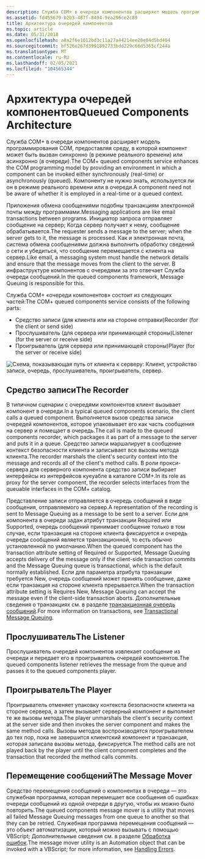 ```yaml
---
description: Служба COM+ в очереди компонентов расширяет модель программирования COM, предоставляя среду, в которой компонент может быть вызван синхронно (в режиме реального времени) или асинхронно (в очереди).
ms.assetid: fd455679-b2b3-487f-8494-9ea296ce2c89
title: Архитектура очередей компонентов
ms.topic: article
ms.date: 05/31/2018
ms.openlocfilehash: a8a2f6e1012bd3c11a27a44214ee28e84d5bd404
ms.sourcegitcommit: bf526e267d3991892733bdd229c66d5365cf244a
ms.translationtype: MT
ms.contentlocale: ru-RU
ms.lasthandoff: 02/05/2021
ms.locfileid: "104565344"
---
```

# <a name="queued-components-architecture"></a><span data-ttu-id="c4705-103">Архитектура очередей компонентов</span><span class="sxs-lookup"><span data-stu-id="c4705-103">Queued Components Architecture</span></span>

<span data-ttu-id="c4705-104">Служба COM+ в очереди компонентов расширяет модель программирования COM, предоставляя среду, в которой компонент может быть вызван синхронно (в режиме реального времени) или асинхронно (в очереди).</span><span class="sxs-lookup"><span data-stu-id="c4705-104">The COM+ queued components service enhances the COM programming model by providing an environment in which a component can be invoked either synchronously (real-time) or asynchronously (queued).</span></span> <span data-ttu-id="c4705-105">Компоненту не нужно знать, используется ли он в режиме реального времени или в очереди.</span><span class="sxs-lookup"><span data-stu-id="c4705-105">A component need not be aware of whether it is employed in a real-time or a queued context.</span></span>

<span data-ttu-id="c4705-106">Приложения обмена сообщениями подобны транзакциям электронной почты между программами.</span><span class="sxs-lookup"><span data-stu-id="c4705-106">Messaging applications are like email transactions between programs.</span></span> <span data-ttu-id="c4705-107">Инициатор запроса отправляет сообщение на сервер; Когда сервер получает к нему, сообщение обрабатывается.</span><span class="sxs-lookup"><span data-stu-id="c4705-107">The requester sends a message to the server; when the server gets to it, the message is processed.</span></span> <span data-ttu-id="c4705-108">Как и электронная почта, система обмена сообщениями должна выполнить обработку сведений о сети и убедиться, что сообщение перемещается с клиента на сервер.</span><span class="sxs-lookup"><span data-stu-id="c4705-108">Like email, a messaging system must handle the network details and ensure that the message moves from the client to the server.</span></span> <span data-ttu-id="c4705-109">В инфраструктуре компонентов с очередями за это отвечает Служба очереди сообщений.</span><span class="sxs-lookup"><span data-stu-id="c4705-109">In the queued components framework, Message Queuing is responsible for this.</span></span>

<span data-ttu-id="c4705-110">Служба COM+ «очереди компонентов» состоит из следующих частей:</span><span class="sxs-lookup"><span data-stu-id="c4705-110">The COM+ queued components service consists of the following parts:</span></span>

-   <span data-ttu-id="c4705-111">Средство записи (для клиента или на стороне отправки)</span><span class="sxs-lookup"><span data-stu-id="c4705-111">Recorder (for the client or send side)</span></span>
-   <span data-ttu-id="c4705-112">Прослушиватель (для сервера или принимающей стороны)</span><span class="sxs-lookup"><span data-stu-id="c4705-112">Listener (for the server or receive side)</span></span>
-   <span data-ttu-id="c4705-113">Проигрыватель (для сервера или принимающей стороны)</span><span class="sxs-lookup"><span data-stu-id="c4705-113">Player (for the server or receive side)</span></span>

![Схема, показывающая путь от клиента к серверу: Клиент, устройство записи, очередь, прослушиватель, проигрыватель, сервер.](images/d732774b-1ca6-45ad-bce0-a95b0bfc3edb.png)

## <a name="the-recorder"></a><span data-ttu-id="c4705-115">Средство записи</span><span class="sxs-lookup"><span data-stu-id="c4705-115">The Recorder</span></span>

<span data-ttu-id="c4705-116">В типичном сценарии с очередями компонентов клиент вызывает компонент в очереди.</span><span class="sxs-lookup"><span data-stu-id="c4705-116">In a typical queued components scenario, the client calls a queued component.</span></span> <span data-ttu-id="c4705-117">Выполняется вызов средства записи очередей компонентов, которое упаковывает его как часть сообщения на сервер и помещает в очередь.</span><span class="sxs-lookup"><span data-stu-id="c4705-117">The call is made to the queued components recorder, which packages it as part of a message to the server and puts it in a queue.</span></span> <span data-ttu-id="c4705-118">Средство записи маршалирует в сообщение контекст безопасности клиента и записывает все вызовы метода клиента.</span><span class="sxs-lookup"><span data-stu-id="c4705-118">The recorder marshals the client's security context into the message and records all of the client's method calls.</span></span> <span data-ttu-id="c4705-119">В роли прокси-сервера для серверного компонента средство записи выбирает интерфейсы из интерфейсов куеуабле в каталоге COM+.</span><span class="sxs-lookup"><span data-stu-id="c4705-119">In its role as proxy for the server component, the recorder selects interfaces from the queuable interfaces in the COM+ catalog.</span></span>

<span data-ttu-id="c4705-120">Представление записи отправляется в очередь сообщений в виде сообщения, отправляемого на сервер.</span><span class="sxs-lookup"><span data-stu-id="c4705-120">A representation of the recording is sent to Message Queuing as a message to be sent to a server.</span></span> <span data-ttu-id="c4705-121">Если для компонента в очереди задан атрибут транзакции Required или Supported, очередь сообщений принимает сообщение только в том случае, если транзакция на стороне клиента фиксируется и очередь очереди сообщений является транзакционной, то есть обычно установленной по умолчанию.</span><span class="sxs-lookup"><span data-stu-id="c4705-121">When the queued component has the transaction attribute setting of Required or Supported, Message Queuing accepts delivery of the message only if the client-side transaction commits and the Message Queuing queue is transactional, which is the default normally established.</span></span> <span data-ttu-id="c4705-122">Если для параметра атрибута транзакции требуется New, очередь сообщений может принять сообщение, даже если транзакция на стороне клиента прерывается.</span><span class="sxs-lookup"><span data-stu-id="c4705-122">When the transaction attribute setting is Requires New, Message Queuing can accept the message even if the client-side transaction aborts.</span></span> <span data-ttu-id="c4705-123">Дополнительные сведения о транзакциях см. в разделе [транзакционная очередь сообщений](transactional-message-queuing.md).</span><span class="sxs-lookup"><span data-stu-id="c4705-123">For more information on transactions, see [Transactional Message Queuing](transactional-message-queuing.md).</span></span>

## <a name="the-listener"></a><span data-ttu-id="c4705-124">Прослушиватель</span><span class="sxs-lookup"><span data-stu-id="c4705-124">The Listener</span></span>

<span data-ttu-id="c4705-125">Прослушиватель очередей компонентов извлекает сообщение из очереди и передает его в проигрыватель очередей компонентов.</span><span class="sxs-lookup"><span data-stu-id="c4705-125">The queued components listener retrieves the message from the queue and passes it to the queued components player.</span></span>

## <a name="the-player"></a><span data-ttu-id="c4705-126">Проигрыватель</span><span class="sxs-lookup"><span data-stu-id="c4705-126">The Player</span></span>

<span data-ttu-id="c4705-127">Проигрыватель отменяет упаковку контекста безопасности клиента на стороне сервера, а затем вызывает серверный компонент и выполняет те же вызовы метода.</span><span class="sxs-lookup"><span data-stu-id="c4705-127">The player unmarshals the client's security context at the server side and then invokes the server component and makes the same method calls.</span></span> <span data-ttu-id="c4705-128">Вызовы методов воспроизводятся проигрывателем до тех пор, пока не завершится клиентский компонент и транзакция, которая записала вызовы метода, фиксируется.</span><span class="sxs-lookup"><span data-stu-id="c4705-128">The method calls are not played back by the player until the client component completes and the transaction that recorded the method calls commits.</span></span>

## <a name="the-message-mover"></a><span data-ttu-id="c4705-129">Перемещение сообщений</span><span class="sxs-lookup"><span data-stu-id="c4705-129">The Message Mover</span></span>

<span data-ttu-id="c4705-130">Средство перемещения сообщений о компонентах в очереди — это служебная программа, которая перемещает все сообщения об ошибках очереди сообщений из одной очереди в другую, чтобы их можно было повторить.</span><span class="sxs-lookup"><span data-stu-id="c4705-130">The queued components message mover is a utility that moves all failed Message Queuing messages from one queue to another so that they can be retried.</span></span> <span data-ttu-id="c4705-131">Служебная программа перемещения сообщений — это объект автоматизации, который можно вызывать с помощью VBScript; Дополнительные сведения см. в разделе [Обработка ошибок](handling-errors-in-queued-components.md).</span><span class="sxs-lookup"><span data-stu-id="c4705-131">The message mover utility is an Automation object that can be invoked with a VBScript; for more information, see [Handling Errors](handling-errors-in-queued-components.md).</span></span>

 

 



